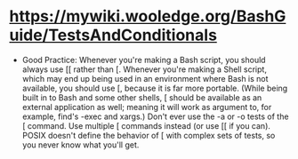 # https://mywiki.wooledge.org/BashGuide/TestsAndConditionals
- Good Practice: Whenever you're making a Bash script, you should always use [[ rather than [. Whenever you're making a Shell script, which may end up
  being used in an environment where Bash is not available, you should use [, because it is far more portable. (While being built in to Bash and some
  other shells, [ should be available as an external application as well; meaning it will work as argument to, for example, find's -exec and xargs.)
  Don't ever use the -a or -o tests of the [ command. Use multiple [ commands instead (or use [[ if you can). POSIX doesn't define the behavior of [
  with complex sets of tests, so you never know what you'll get.
